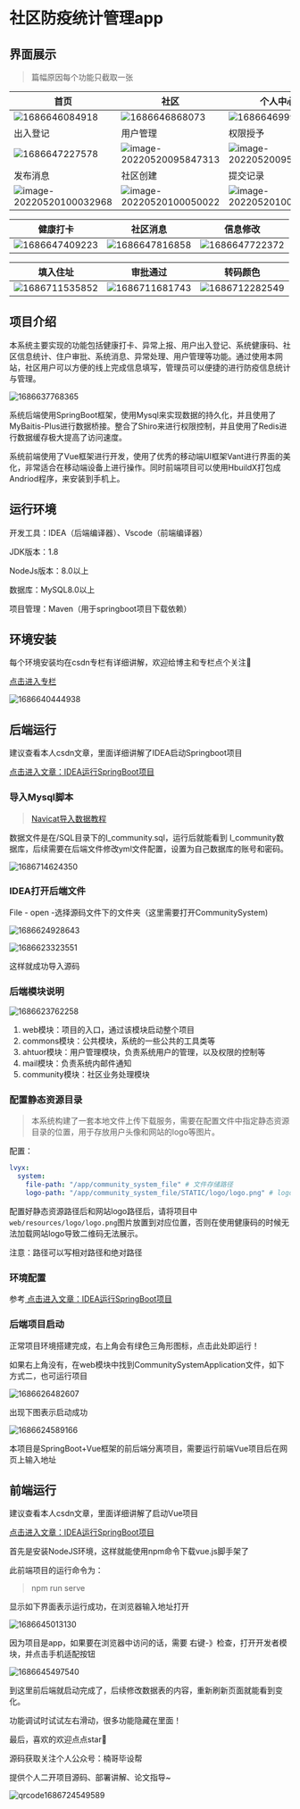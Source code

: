 
# 社区防疫统计管理app

## 界面展示

> 篇幅原因每个功能只截取一张

| 首页                                       | 社区                                       | 个人中心                                     |
| ---------------------------------------- | ---------------------------------------- | ---------------------------------------- |
| ![1686646084918](./ReadME.assets/1686646084918.png) | ![1686646868073](./ReadME.assets/1686646868073.png) | ![1686646999286](ReadME.assets/1686646999286.png) |
| 出入登记                                     | 用户管理                                     | 权限授予                                     |
| ![1686647227578](ReadME.assets/1686647227578.png) | ![image-20220520095847313](ReadME.assets/image-20220520095847313.png) | ![image-20220520095911506](ReadME.assets/image-20220520095911506.png) |
| 发布消息                                     | 社区创建                                     | 提交记录                                     |
| ![image-20220520100032968](ReadME.assets/image-20220520100032968.png) | ![image-20220520100050022](ReadME.assets/image-20220520100050022.png) | ![image-20220520100110473](ReadME.assets/image-20220520100110473.png) |

| 健康打卡                                     | 社区消息                                     | 信息修改                                     |
| ---------------------------------------- | ---------------------------------------- | ---------------------------------------- |
| ![1686647409223](ReadME.assets/1686647409223.png) | ![1686647816858](ReadME.assets/1686647816858.png) | ![1686647722372](ReadME.assets/1686647722372.png) |

| 填入住址                                     | 审批通过                                     | 转码颜色                                     |
| ---------------------------------------- | ---------------------------------------- | ---------------------------------------- |
| ![1686711535852](ReadME.assets/1686711535852.png) | ![1686711681743](ReadME.assets/1686711681743.png) | ![1686712282549](ReadME.assets/1686712282549.png) |







## 项目介绍

本系统主要实现的功能包括健康打卡、异常上报、用户出入登记、系统健康码、社区信息统计、住户审批、系统消息、异常处理、用户管理等功能。通过使用本网站，社区用户可以方便的线上完成信息填写，管理员可以便捷的进行防疫信息统计与管理。

![1686637768365](./ReadME.assets/1686637768365.png)

系统后端使用SpringBoot框架，使用Mysql来实现数据的持久化，并且使用了MyBaitis-Plus进行数据桥接。整合了Shiro来进行权限控制，并且使用了Redis进行数据缓存极大提高了访问速度。

系统前端使用了Vue框架进行开发，使用了优秀的移动端UI框架Vant进行界面的美化，非常适合在移动端设备上进行操作。同时前端项目可以使用HbuildX打包成Andriod程序，来安装到手机上。

## 运行环境

开发工具：IDEA（后端编译器）、Vscode（前端编译器）

JDK版本：1.8

NodeJs版本：8.0以上

数据库：MySQL8.0以上

项目管理：Maven（用于springboot项目下载依赖）

## 环境安装

每个环境安装均在csdn专栏有详细讲解，欢迎给博主和专栏点个关注:blue_heart:

[点击进入专栏](https://blog.csdn.net/m0_46381569/category_12335024.html)

![1686640444938](ReadME.assets/1686640444938.png)

## 后端运行

建议查看本人csdn文章，里面详细讲解了IDEA启动Springboot项目

[ 点击进入文章：IDEA运行SpringBoot项目](https://blog.csdn.net/m0_46381569/article/details/131121562?csdn_share_tail=%7B%22type%22%3A%22blog%22%2C%22rType%22%3A%22article%22%2C%22rId%22%3A%22131121562%22%2C%22source%22%3A%22m0_46381569%22%7D)

### 导入Mysql脚本

> [Navicat导入数据教程](https://blog.csdn.net/m0_46381569/article/details/131121357)

数据文件是在/SQL目录下的l_community.sql，运行后就能看到 l_community数据库，后续需要在后端文件修改yml文件配置，设置为自己数据库的账号和密码。

![1686714624350](ReadME.assets/1686714624350.png)



### IDEA打开后端文件

File - open -选择源码文件下的文件夹（这里需要打开CommunitySystem)

![1686624928643](ReadME.assets/1686624928643.png)

![1686623323551](ReadME.assets/1686623323551.png)

这样就成功导入源码

### 后端模块说明

![1686623762258](ReadME.assets/1686623762258.png)

1. web模块：项目的入口，通过该模块启动整个项目
2. commons模块：公共模块，系统的一些公共的工具类等
3. ahtuor模块：用户管理模块，负责系统用户的管理，以及权限的控制等
4. mail模块：负责系统内邮件通知
5. community模块：社区业务处理模块


### 配置静态资源目录

> 本系统构建了一套本地文件上传下载服务，需要在配置文件中指定静态资源目录的位置，用于存放用户头像和网站的logo等图片。

配置：

```yaml
lvyx:
  system:
    file-path: "/app/community_system_file" # 文件存储路径
    logo-path: "/app/community_system_file/STATIC/logo/logo.png" # logo存储路径
```

配置好静态资源路径后和网站logo路径后，请将项目中`web/resources/logo/logo.png`图片放置到对应位置，否则在使用健康码的时候无法加载网站logo导致二维码无法展示。

注意：路径可以写相对路径和绝对路径

### 环境配置

参考[ 点击进入文章：IDEA运行SpringBoot项目](https://blog.csdn.net/m0_46381569/article/details/131121562?csdn_share_tail=%7B%22type%22%3A%22blog%22%2C%22rType%22%3A%22article%22%2C%22rId%22%3A%22131121562%22%2C%22source%22%3A%22m0_46381569%22%7D)



### 后端项目启动

正常项目环境搭建完成，右上角会有绿色三角形图标，点击此处即运行！

如果右上角没有，在web模块中找到CommunitySystemApplication文件，如下方式二，也可运行项目

![1686626482607](ReadME.assets/1686626482607.png)

出现下图表示启动成功

![1686624589166](ReadME.assets/1686624589166.png)

本项目是SpringBoot+Vue框架的前后端分离项目，需要运行前端Vue项目后在网页上输入地址



## 前端运行

建议查看本人csdn文章，里面详细讲解了启动Vue项目

[ 点击进入文章：IDEA运行SpringBoot项目](https://blog.csdn.net/m0_46381569/article/details/131120657)

首先是安装NodeJS环境，这样就能使用npm命令下载vue.js脚手架了

此前端项目的运行命令为：

> npm run serve

显示如下界面表示运行成功，在浏览器输入地址打开

![1686645013130](ReadME.assets/1686645013130.png)



因为项目是app，如果要在浏览器中访问的话，需要 右键-》检查，打开开发者模块，并点击手机适配按钮

![1686645497540](ReadME.assets/1686645497540.png)



到这里前后端就启动完成了，后续修改数据表的内容，重新刷新页面就能看到变化。

功能调试时试试左右滑动，很多功能隐藏在里面！

最后，喜欢的欢迎点点star:blue_heart:

源码获取关注个人公众号：楠哥毕设帮

提供个人二开项目源码、部署讲解、论文指导~

![qrcode1686724549589](ReadME.assets/qrcode1686724549589.jpg)


